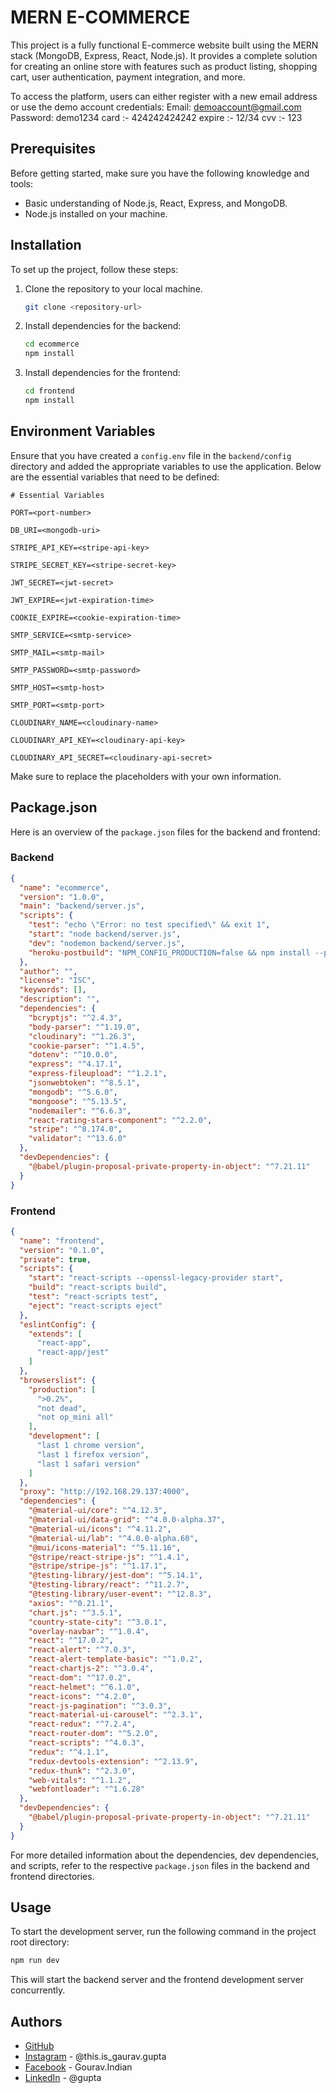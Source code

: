# MERN E-COMMERCE

This project is a fully functional E-commerce website built using the MERN stack (MongoDB, Express, React, Node.js). It provides a complete solution for creating an online store with features such as product listing, shopping cart, user authentication, payment integration, and more.


To access the platform, users can either register with a new email address or use the demo account credentials: 
Email: demoaccount@gmail.com 
Password: demo1234
card :- 424242424242
expire :- 12/34
cvv :- 123

## Prerequisites

Before getting started, make sure you have the following knowledge and tools:

- Basic understanding of Node.js, React, Express, and MongoDB.
- Node.js installed on your machine.

## Installation

To set up the project, follow these steps:

1. Clone the repository to your local machine.

   ```bash
   git clone <repository-url>
   ```

2. Install dependencies for the backend:

   ```bash
   cd ecommerce
   npm install
   ```

3. Install dependencies for the frontend:

   ```bash
   cd frontend
   npm install
   ```

## Environment Variables

Ensure that you have created a `config.env` file in the `backend/config` directory and added the appropriate variables to use the application. Below are the essential variables that need to be defined:

```dotenv
# Essential Variables

PORT=<port-number>

DB_URI=<mongodb-uri>

STRIPE_API_KEY=<stripe-api-key>

STRIPE_SECRET_KEY=<stripe-secret-key>

JWT_SECRET=<jwt-secret>

JWT_EXPIRE=<jwt-expiration-time>

COOKIE_EXPIRE=<cookie-expiration-time>

SMTP_SERVICE=<smtp-service>

SMTP_MAIL=<smtp-mail>

SMTP_PASSWORD=<smtp-password>

SMTP_HOST=<smtp-host>

SMTP_PORT=<smtp-port>

CLOUDINARY_NAME=<cloudinary-name>

CLOUDINARY_API_KEY=<cloudinary-api-key>

CLOUDINARY_API_SECRET=<cloudinary-api-secret>
```

Make sure to replace the placeholders with your own information.

## Package.json

Here is an overview of the `package.json` files for the backend and frontend:

### Backend

```json
{
  "name": "ecommerce",
  "version": "1.0.0",
  "main": "backend/server.js",
  "scripts": {
    "test": "echo \"Error: no test specified\" && exit 1",
    "start": "node backend/server.js",
    "dev": "nodemon backend/server.js",
    "heroku-postbuild": "NPM_CONFIG_PRODUCTION=false && npm install --prefix frontend && npm run build --prefix frontend"
  },
  "author": "",
  "license": "ISC",
  "keywords": [],
  "description": "",
  "dependencies": {
    "bcryptjs": "^2.4.3",
    "body-parser": "^1.19.0",
    "cloudinary": "^1.26.3",
    "cookie-parser": "^1.4.5",
    "dotenv": "^10.0.0",
    "express": "^4.17.1",
    "express-fileupload": "^1.2.1",
    "jsonwebtoken": "^8.5.1",
    "mongodb": "^5.6.0",
    "mongoose": "^5.13.5",
    "nodemailer": "^6.6.3",
    "react-rating-stars-component": "^2.2.0",
    "stripe": "^8.174.0",
    "validator": "^13.6.0"
  },
  "devDependencies": {
    "@babel/plugin-proposal-private-property-in-object": "^7.21.11"
  }
}
```

### Frontend

```json
{
  "name": "frontend",
  "version": "0.1.0",
  "private": true,
  "scripts": {
    "start": "react-scripts --openssl-legacy-provider start",
    "build": "react-scripts build",
    "test": "react-scripts test",
    "eject": "react-scripts eject"
  },
  "eslintConfig": {
    "extends": [
      "react-app",
      "react-app/jest"
    ]
  },
  "browserslist": {
    "production": [
      ">0.2%",
      "not dead",
      "not op_mini all"
    ],
    "development": [
      "last 1 chrome version",
      "last 1 firefox version",
      "last 1 safari version"
    ]
  },
  "proxy": "http://192.168.29.137:4000",
  "dependencies": {
    "@material-ui/core": "^4.12.3",
    "@material-ui/data-grid": "^4.0.0-alpha.37",
    "@material-ui/icons": "^4.11.2",
    "@material-ui/lab": "^4.0.0-alpha.60",
    "@mui/icons-material": "^5.11.16",
    "@stripe/react-stripe-js": "^1.4.1",
    "@stripe/stripe-js": "^1.17.1",
    "@testing-library/jest-dom": "^5.14.1",
    "@testing-library/react": "^11.2.7",
    "@testing-library/user-event": "^12.8.3",
    "axios": "^0.21.1",
    "chart.js": "^3.5.1",
    "country-state-city": "^3.0.1",
    "overlay-navbar": "^1.0.4",
    "react": "^17.0.2",
    "react-alert": "^7.0.3",
    "react-alert-template-basic": "^1.0.2",
    "react-chartjs-2": "^3.0.4",
    "react-dom": "^17.0.2",
    "react-helmet": "^6.1.0",
    "react-icons": "^4.2.0",
    "react-js-pagination": "^3.0.3",
    "react-material-ui-carousel": "^2.3.1",
    "react-redux": "^7.2.4",
    "react-router-dom": "^5.2.0",
    "react-scripts": "^4.0.3",
    "redux": "^4.1.1",
    "redux-devtools-extension": "^2.13.9",
    "redux-thunk": "^2.3.0",
    "web-vitals": "^1.1.2",
    "webfontloader": "^1.6.28"
  },
  "devDependencies": {
    "@babel/plugin-proposal-private-property-in-object": "^7.21.11"
  }
}
```

For more detailed information about the dependencies, dev dependencies, and scripts, refer to the respective `package.json` files in the backend and frontend directories.

## Usage

To start the development server, run the following command in the project root directory:

```bash
npm run dev
```

This will start the backend server and the frontend development server concurrently.

## Authors

- [GitHub](https://github.com/octokatherine)
- [Instagram](https://www.instagram.com/this.is_gaurav.gupta) - @this.is_gaurav.gupta
- [Facebook](https://www.facebook.com/Gourav.Indian) - Gourav.Indian
- [LinkedIn](https://www.linkedin.com/in/gupta4gaurav) - @gupta
